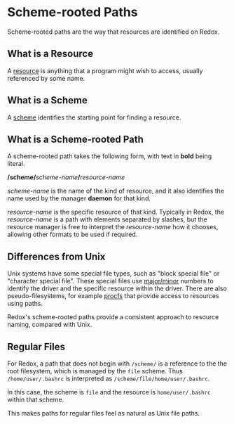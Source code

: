 # Scheme-rooted Paths

Scheme-rooted paths are the way that resources are identified on Redox.

## What is a Resource

A [resource](./resources.md) is anything that a program might wish to access, usually referenced by some name.

## What is a Scheme

A [scheme](./schemes.md) identifies the starting point for finding a resource.

## What is a Scheme-rooted Path

A scheme-rooted path takes the following form, with text in **bold** being literal.

  **/scheme/**_scheme-name_**/**_resource-name_

_scheme-name_ is the name of the kind of resource,
and it also identifies the name used by the manager **daemon** for that kind.

_resource-name_ is the specific resource of that kind.
Typically in Redox, the _resource-name_ is a path with elements separated by slashes,
but the resource manager is free to interpret the _resource-name_ how it chooses,
allowing other formats to be used if required.

## Differences from Unix

Unix systems have some special file types, such as "block special file" or "character special file".
These special files use [major/minor](https://en.wikipedia.org/wiki/Device_file#Unix_and_Unix-like_systems) numbers
to identify the driver and the specific resource within the driver.
There are also pseudo-filesystems, for example [procfs](https://en.wikipedia.org/wiki/Procfs) that provide access to resources using paths.

Redox's scheme-rooted paths provide a consistent approach to resource naming, compared with Unix.

## Regular Files

For Redox, a path that does not begin with `/scheme/` is a reference to the the root filesystem, which is managed by the `file` scheme.
Thus `/home/user/.bashrc` is interpreted as `/scheme/file/home/user/.bashrc`.

In this case, the scheme is `file` and the resource is
`home/user/.bashrc` within that scheme.

This makes paths for regular files feel as natural as Unix file paths.